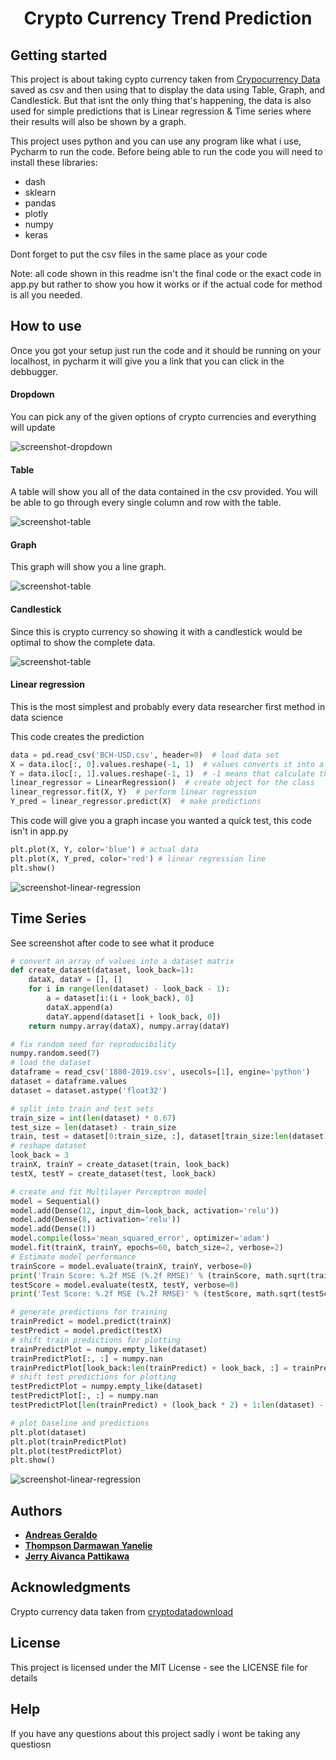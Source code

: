 <h1 align="center">
    Crypto Currency Trend Prediction
</h1>

## Getting started

This project is about taking cypto currency taken from [Crypocurrency Data](http://www.cryptodatadownload.com/data/northamerican/) saved as csv and then using that to display the data using Table, Graph, and Candlestick. But that isnt the only thing that's happening, the data is also used for simple predictions that is Linear regression & Time series where their results will also be shown by a graph.

This project uses python and you can use any program like what i use, Pycharm to run the code. Before being able to run the code you will need to install these libraries: 

- dash
- sklearn
- pandas
- plotly
- numpy
- keras

Dont forget to put the csv files in the same place as your code

Note: all code shown in this readme isn't the final code or the exact code in app.py but rather to show you how it works or if the actual code for method is all you needed.

## How to use

Once you got your setup just run the code and it should be running on your localhost, in pycharm it will give you a link that you can click in the debbugger.

#### Dropdown

You can pick any of the given options of crypto currencies and everything will update

![screenshot-dropdown](https://raw.githubusercontent.com/Andreas001/Cypto-Currency-Prediction-Using-Linear-Regression-and-Time-Series/master/screenshots/Dropdown.png)

#### Table

A table will show you all of the data contained in the csv provided. You will be able to go through every single column and row with the table.

![screenshot-table](https://raw.githubusercontent.com/Andreas001/Cypto-Currency-Prediction-Using-Linear-Regression-and-Time-Series/master/screenshots/Table.png)

#### Graph

This graph will show you a line graph.

![screenshot-table](https://raw.githubusercontent.com/Andreas001/Cypto-Currency-Prediction-Using-Linear-Regression-and-Time-Series/master/screenshots/Graph.png)

#### Candlestick

Since this is crypto currency so showing it with a candlestick would be optimal to show the complete data.

![screenshot-table](https://raw.githubusercontent.com/Andreas001/Cypto-Currency-Prediction-Using-Linear-Regression-and-Time-Series/master/screenshots/Candlestick.png)

#### Linear regression

This is the most simplest and probably every data researcher first method in data science

This code creates the prediction

```python
data = pd.read_csv('BCH-USD.csv', header=0)  # load data set
X = data.iloc[:, 0].values.reshape(-1, 1)  # values converts it into a numpy array
Y = data.iloc[:, 1].values.reshape(-1, 1)  # -1 means that calculate the dimension of rows, but have 1 column
linear_regressor = LinearRegression()  # create object for the class
linear_regressor.fit(X, Y)  # perform linear regression
Y_pred = linear_regressor.predict(X)  # make predictions
```

This code will give you a graph incase you wanted a quick test, this code isn't in app.py

```python
plt.plot(X, Y, color='blue') # actual data
plt.plot(X, Y_pred, color='red') # linear regression line
plt.show()
```

![screenshot-linear-regression](https://raw.githubusercontent.com/Andreas001/Cypto-Currency-Prediction-Using-Linear-Regression-and-Time-Series/master/screenshots/Linear_Regression.png)

## Time Series

See screenshot after code to see what it produce

```python
# convert an array of values into a dataset matrix
def create_dataset(dataset, look_back=1):
    dataX, dataY = [], []
    for i in range(len(dataset) - look_back - 1):
        a = dataset[i:(i + look_back), 0]
        dataX.append(a)
        dataY.append(dataset[i + look_back, 0])
    return numpy.array(dataX), numpy.array(dataY)
```
```python
# fix random seed for reproducibility
numpy.random.seed(7)
# load the dataset
dataframe = read_csv('1880-2019.csv', usecols=[1], engine='python')
dataset = dataframe.values
dataset = dataset.astype('float32')
```

```python
# split into train and test sets
train_size = int(len(dataset) * 0.67)
test_size = len(dataset) - train_size
train, test = dataset[0:train_size, :], dataset[train_size:len(dataset), :]
# reshape dataset
look_back = 3
trainX, trainY = create_dataset(train, look_back)
testX, testY = create_dataset(test, look_back)
```

```python
# create and fit Multilayer Perceptron model
model = Sequential()
model.add(Dense(12, input_dim=look_back, activation='relu'))
model.add(Dense(8, activation='relu'))
model.add(Dense(1))
model.compile(loss='mean_squared_error', optimizer='adam')
model.fit(trainX, trainY, epochs=60, batch_size=2, verbose=2)
# Estimate model performance
trainScore = model.evaluate(trainX, trainY, verbose=0)
print('Train Score: %.2f MSE (%.2f RMSE)' % (trainScore, math.sqrt(trainScore)))
testScore = model.evaluate(testX, testY, verbose=0)
print('Test Score: %.2f MSE (%.2f RMSE)' % (testScore, math.sqrt(testScore)))
```

```python
# generate predictions for training
trainPredict = model.predict(trainX)
testPredict = model.predict(testX)
# shift train predictions for plotting
trainPredictPlot = numpy.empty_like(dataset)
trainPredictPlot[:, :] = numpy.nan
trainPredictPlot[look_back:len(trainPredict) + look_back, :] = trainPredict
# shift test predictions for plotting
testPredictPlot = numpy.empty_like(dataset)
testPredictPlot[:, :] = numpy.nan
testPredictPlot[len(trainPredict) + (look_back * 2) + 1:len(dataset) - 1, :] = testPredict
```

```python
# plot baseline and predictions
plt.plot(dataset)
plt.plot(trainPredictPlot)
plt.plot(testPredictPlot)
plt.show()
```

![screenshot-linear-regression](https://raw.githubusercontent.com/Andreas001/Cypto-Currency-Prediction-Using-Linear-Regression-and-Time-Series/master/screenshots/Time_Series.png)

## Authors

* **[Andreas Geraldo](https://github.com/Andreas001)**
* **[Thompson Darmawan Yanelie](https://github.com/insert-name)**
* **[Jerry Aivanca Pattikawa](https://github.com/insert-name)**

## Acknowledgments

Crypto currency data taken from [cryptodatadownload](http://www.cryptodatadownload.com/data/northamerican/)

## License

This project is licensed under the MIT License - see the LICENSE file for details

## Help

If you have any questions about this project sadly i wont be taking any questiosn
